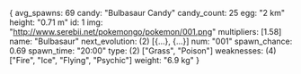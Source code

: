 {
avg_spawns: 69
candy: "Bulbasaur Candy"
candy_count: 25
egg: "2 km"
height: "0.71 m"
id: 1
img: "http://www.serebii.net/pokemongo/pokemon/001.png"
multipliers: [1.58]
name: "Bulbasaur"
next_evolution: (2) [{…}, {…}]
num: "001"
spawn_chance: 0.69
spawn_time: "20:00"
type: (2) ["Grass", "Poison"]
weaknesses: (4) ["Fire", "Ice", "Flying", "Psychic"]
weight: "6.9 kg"
}